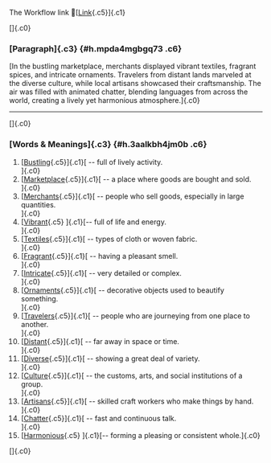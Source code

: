 The Workflow link
👏[[Link](https://www.google.com/url?q=http://www.google.com&sa=D&source=editors&ust=1759437829189477&usg=AOvVaw1nDUPnKDN67Rj3acoGc6ua){.c5}]{.c1}

[]{.c0}

### [Paragraph]{.c3} {#h.mpda4mgbgq73 .c6}

[In the bustling marketplace, merchants displayed vibrant textiles,
fragrant spices, and intricate ornaments. Travelers from distant lands
marveled at the diverse culture, while local artisans showcased their
craftsmanship. The air was filled with animated chatter, blending
languages from across the world, creating a lively yet harmonious
atmosphere.]{.c0}

------------------------------------------------------------------------

[]{.c0}

### [Words & Meanings]{.c3} {#h.3aalkbh4jm0b .c6}

1.  [[Bustling](https://www.google.com/url?q=http://www.google.com&sa=D&source=editors&ust=1759437829190526&usg=AOvVaw3lThxjNcBIsnzv8Y9UEf0e){.c5}]{.c1}[ --
    full of lively activity.\
    ]{.c0}
2.  [[Marketplace](https://www.google.com/url?q=http://www.google.com&sa=D&source=editors&ust=1759437829190749&usg=AOvVaw3VaGKUdBQwCAvefkWEysx0){.c5}]{.c1}[ --
    a place where goods are bought and sold.\
    ]{.c0}
3.  [[Merchants](https://www.google.com/url?q=http://www.google.com&sa=D&source=editors&ust=1759437829191101&usg=AOvVaw2kbrJDlhU_u89EuF8W1_8z){.c5}]{.c1}[ --
    people who sell goods, especially in large quantities.\
    ]{.c0}
4.  [[Vibrant](https://www.google.com/url?q=http://www.google.com&sa=D&source=editors&ust=1759437829191352&usg=AOvVaw1RLcSqydBvwjn_Cq6J4F6R){.c5}
    ]{.c1}[-- full of life and energy.\
    ]{.c0}
5.  [[Textiles](https://www.google.com/url?q=http://www.google.com&sa=D&source=editors&ust=1759437829191526&usg=AOvVaw3NshiSzorsgesKzF3ecMVj){.c5}]{.c1}[ --
    types of cloth or woven fabric.\
    ]{.c0}
6.  [[Fragrant](https://www.google.com/url?q=http://www.google.com&sa=D&source=editors&ust=1759437829191716&usg=AOvVaw096j8KV4C3sBuY_8XGQLI3){.c5}]{.c1}[ --
    having a pleasant smell.\
    ]{.c0}
7.  [[Intricate](https://www.google.com/url?q=http://www.google.com&sa=D&source=editors&ust=1759437829191890&usg=AOvVaw3191rrN2YPvyygehdfkX5L){.c5}]{.c1}[ --
    very detailed or complex.\
    ]{.c0}
8.  [[Ornaments](https://www.google.com/url?q=http://www.google.com&sa=D&source=editors&ust=1759437829192060&usg=AOvVaw179tyruaJuXfiKdu8jOr1S){.c5}]{.c1}[ --
    decorative objects used to beautify something.\
    ]{.c0}
9.  [[Travelers](https://www.google.com/url?q=http://www.google.com&sa=D&source=editors&ust=1759437829192266&usg=AOvVaw3QP7rezmoTA_KOa090xMb2){.c5}]{.c1}[ --
    people who are journeying from one place to another.\
    ]{.c0}
10. [[Distant](https://www.google.com/url?q=http://www.google.com&sa=D&source=editors&ust=1759437829192474&usg=AOvVaw327KylWAvusBitTtK1t7Xg){.c5}]{.c1}[ --
    far away in space or time.\
    ]{.c0}
11. [[Diverse](https://www.google.com/url?q=http://www.google.com&sa=D&source=editors&ust=1759437829192644&usg=AOvVaw0M1shAao6lqBbHPDNeY9oV){.c5}]{.c1}[ --
    showing a great deal of variety.\
    ]{.c0}
12. [[Culture](https://www.google.com/url?q=http://www.google.com&sa=D&source=editors&ust=1759437829192827&usg=AOvVaw0Sc62vBg_BxXOWOZtnLy4w){.c5}]{.c1}[ --
    the customs, arts, and social institutions of a group.\
    ]{.c0}
13. [[Artisans](https://www.google.com/url?q=http://www.google.com&sa=D&source=editors&ust=1759437829193039&usg=AOvVaw0UQGZ9SNHyr4e4_jzxnAjt){.c5}]{.c1}[ --
    skilled craft workers who make things by hand.\
    ]{.c0}
14. [[Chatter](https://www.google.com/url?q=http://www.google.com&sa=D&source=editors&ust=1759437829193284&usg=AOvVaw1YHJ4PEYXwPPFex4ncCzqu){.c5}]{.c1}[ --
    fast and continuous talk.\
    ]{.c0}
15. [[Harmonious](https://www.google.com/url?q=http://www.google.com&sa=D&source=editors&ust=1759437829193475&usg=AOvVaw3Vb5Gj8G3HiuQGghubArlk){.c5}
    ]{.c1}[-- forming a pleasing or consistent whole.]{.c0}

[]{.c0}
